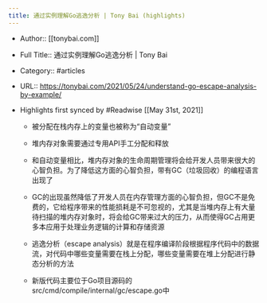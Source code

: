 ```yaml
---
title: 通过实例理解Go逃逸分析 | Tony Bai (highlights)
---
```


- Author:: [[tonybai.com]]

- Full Title:: 通过实例理解Go逃逸分析 | Tony Bai

- Category:: #articles

- URL:: https://tonybai.com/2021/05/24/understand-go-escape-analysis-by-example/

- Highlights first synced by #Readwise [[May 31st, 2021]]
	 - 被分配在栈内存上的变量也被称为“自动变量”

	 - 堆内存对象需要通过专用API手工分配和释放

	 - 和自动变量相比，堆内存对象的生命周期管理将会给开发人员带来很大的心智负担。为了降低这方面的心智负担，带有GC（垃圾回收）的编程语言出现了

	 - GC的出现虽然降低了开发人员在内存管理方面的心智负担，但GC不是免费的，它给程序带来的性能损耗是不可忽视的，尤其是当堆内存上有大量待扫描的堆内存对象时，将会给GC带来过大的压力，从而使得GC占用更多本应用于处理业务逻辑的计算和存储资源

	 - 逃逸分析（escape analysis）就是在程序编译阶段根据程序代码中的数据流，对代码中哪些变量需要在栈上分配，哪些变量需要在堆上分配进行静态分析的方法

	 - 新版代码主要位于Go项目源码的src/cmd/compile/internal/gc/escape.go中
